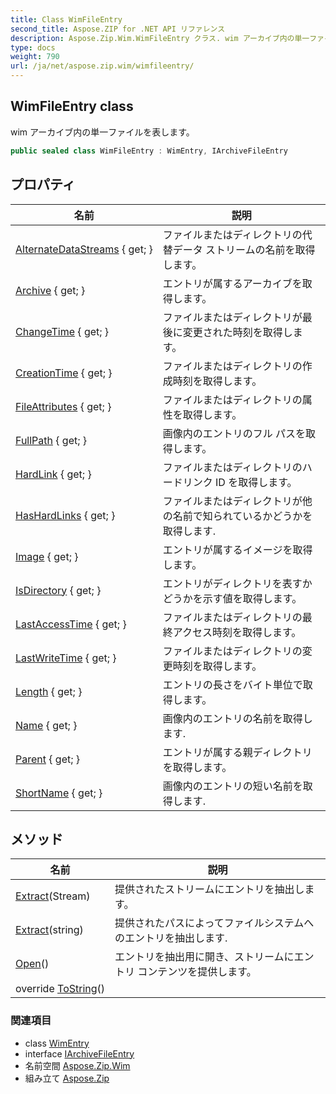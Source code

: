 ```yaml
---
title: Class WimFileEntry
second_title: Aspose.ZIP for .NET API リファレンス
description: Aspose.Zip.Wim.WimFileEntry クラス. wim アーカイブ内の単一ファイルを表します
type: docs
weight: 790
url: /ja/net/aspose.zip.wim/wimfileentry/
---
```

## WimFileEntry class

wim アーカイブ内の単一ファイルを表します。

```csharp
public sealed class WimFileEntry : WimEntry, IArchiveFileEntry
```

## プロパティ

| 名前 | 説明 |
| --- | --- |
| [AlternateDataStreams](../../aspose.zip.wim/wimentry/alternatedatastreams/) { get; } | ファイルまたはディレクトリの代替データ ストリームの名前を取得します。 |
| [Archive](../../aspose.zip.wim/wimentry/archive/) { get; } | エントリが属するアーカイブを取得します。 |
| [ChangeTime](../../aspose.zip.wim/wimentry/changetime/) { get; } | ファイルまたはディレクトリが最後に変更された時刻を取得します。 |
| [CreationTime](../../aspose.zip.wim/wimentry/creationtime/) { get; } | ファイルまたはディレクトリの作成時刻を取得します。 |
| [FileAttributes](../../aspose.zip.wim/wimentry/fileattributes/) { get; } | ファイルまたはディレクトリの属性を取得します。 |
| [FullPath](../../aspose.zip.wim/wimentry/fullpath/) { get; } | 画像内のエントリのフル パスを取得します。 |
| [HardLink](../../aspose.zip.wim/wimentry/hardlink/) { get; } | ファイルまたはディレクトリのハードリンク ID を取得します。 |
| [HasHardLinks](../../aspose.zip.wim/wimentry/hashardlinks/) { get; } | ファイルまたはディレクトリが他の名前で知られているかどうかを取得します. |
| [Image](../../aspose.zip.wim/wimentry/image/) { get; } | エントリが属するイメージを取得します。 |
| [IsDirectory](../../aspose.zip.wim/wimentry/isdirectory/) { get; } | エントリがディレクトリを表すかどうかを示す値を取得します。 |
| [LastAccessTime](../../aspose.zip.wim/wimentry/lastaccesstime/) { get; } | ファイルまたはディレクトリの最終アクセス時刻を取得します。 |
| [LastWriteTime](../../aspose.zip.wim/wimentry/lastwritetime/) { get; } | ファイルまたはディレクトリの変更時刻を取得します。 |
| [Length](../../aspose.zip.wim/wimfileentry/length/) { get; } | エントリの長さをバイト単位で取得します。 |
| [Name](../../aspose.zip.wim/wimentry/name/) { get; } | 画像内のエントリの名前を取得します. |
| [Parent](../../aspose.zip.wim/wimentry/parent/) { get; } | エントリが属する親ディレクトリを取得します。 |
| [ShortName](../../aspose.zip.wim/wimentry/shortname/) { get; } | 画像内のエントリの短い名前を取得します. |

## メソッド

| 名前 | 説明 |
| --- | --- |
| [Extract](../../aspose.zip.wim/wimfileentry/extract/#extract_1)(Stream) | 提供されたストリームにエントリを抽出します。 |
| [Extract](../../aspose.zip.wim/wimfileentry/extract/#extract)(string) | 提供されたパスによってファイルシステムへのエントリを抽出します. |
| [Open](../../aspose.zip.wim/wimfileentry/open/)() | エントリを抽出用に開き、ストリームにエントリ コンテンツを提供します。 |
| override [ToString](../../aspose.zip.wim/wimentry/tostring/)() |  |

### 関連項目

* class [WimEntry](../wimentry/)
* interface [IArchiveFileEntry](../../aspose.zip/iarchivefileentry/)
* 名前空間 [Aspose.Zip.Wim](../../aspose.zip.wim/)
* 組み立て [Aspose.Zip](../../)


